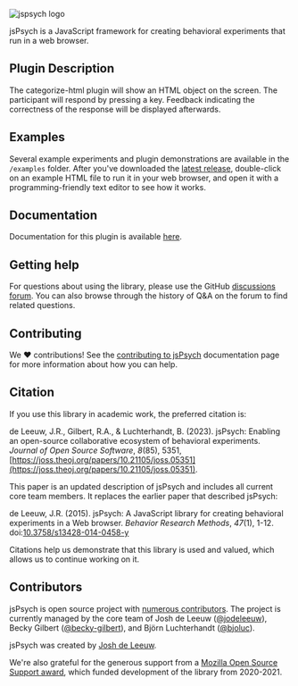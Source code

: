 ![jspsych logo](http://www.jspsych.org/7.0/img/jspsych-logo.jpg)

jsPsych is a JavaScript framework for creating behavioral experiments that run in a web browser.

## Plugin Description

The categorize-html plugin will show an HTML object on the screen. The participant will respond by pressing a key. Feedback indicating the correctness of the response will be displayed afterwards.

## Examples

Several example experiments and plugin demonstrations are available in the `/examples` folder.
After you've downloaded the [latest release](https://github.com/jspsych/jsPsych/releases), double-click on an example HTML file to run it in your web browser, and open it with a programming-friendly text editor to see how it works.

## Documentation

Documentation for this plugin is available [here](https://www.jspsych.org/latest/plugins/categorize-html).

## Getting help

For questions about using the library, please use the GitHub [discussions forum](https://github.com/jspsych/jsPsych/discussions).
You can also browse through the history of Q&A on the forum to find related questions.

## Contributing

We :heart: contributions!
See the [contributing to jsPsych](https://www.jspsych.org/latest/developers/contributing/) documentation page for more information about how you can help.

## Citation

If you use this library in academic work, the preferred citation is:

de Leeuw, J.R., Gilbert, R.A., & Luchterhandt, B. (2023). jsPsych: Enabling an open-source collaborative ecosystem of behavioral experiments. *Journal of Open Source Software*, *8*(85), 5351, [https://joss.theoj.org/papers/10.21105/joss.05351](https://joss.theoj.org/papers/10.21105/joss.05351).

This paper is an updated description of jsPsych and includes all current core team members. It replaces the earlier paper that described jsPsych:

de Leeuw, J.R. (2015). jsPsych: A JavaScript library for creating behavioral experiments in a Web browser. *Behavior Research Methods*, _47_(1), 1-12. doi:[10.3758/s13428-014-0458-y](http://link.springer.com/article/10.3758%2Fs13428-014-0458-y)

Citations help us demonstrate that this library is used and valued, which allows us to continue working on it.

## Contributors

jsPsych is open source project with [numerous contributors](https://github.com/jspsych/jsPsych/graphs/contributors).
The project is currently managed by the core team of Josh de Leeuw ([@jodeleeuw](https://github.com/jodeleeuw)), Becky Gilbert ([@becky-gilbert](https://github.com/becky-gilbert)), and Björn Luchterhandt ([@bjoluc](https://github.com/bjoluc)).

jsPsych was created by [Josh de Leeuw](http://www.twitter.com/joshdeleeuw).

We're also grateful for the generous support from a [Mozilla Open Source Support award](https://www.mozilla.org/en-US/moss/), which funded development of the library from 2020-2021.
